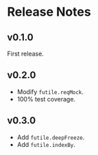 # Release Notes

## v0.1.0

First release.

## v0.2.0

* Modify `futile.reqMock`.
* 100% test coverage.

## v0.3.0

* Add `futile.deepFreeze`.
* Add `futile.indexBy`.
